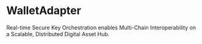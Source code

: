 # WalletAdapter
Real-time Secure Key Orchestration enables Multi-Chain Interoperability on a Scalable, Distributed Digital Asset Hub.
